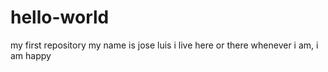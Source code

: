 # hello-world
my first repository
my name is jose luis
i live here or there
whenever i am, i am happy
